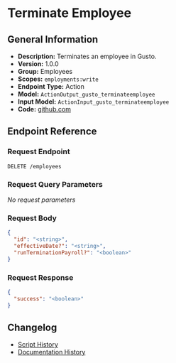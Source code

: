 <!-- BEGIN GENERATED CONTENT -->
# Terminate Employee

## General Information

- **Description:** Terminates an employee in Gusto.
- **Version:** 1.0.0
- **Group:** Employees
- **Scopes:** `employments:write`
- **Endpoint Type:** Action
- **Model:** `ActionOutput_gusto_terminateemployee`
- **Input Model:** `ActionInput_gusto_terminateemployee`
- **Code:** [github.com](https://github.com/NangoHQ/integration-templates/tree/main/integrations/gusto/actions/terminate-employee.ts)


## Endpoint Reference

### Request Endpoint

`DELETE /employees`

### Request Query Parameters

_No request parameters_

### Request Body

```json
{
  "id": "<string>",
  "effectiveDate?": "<string>",
  "runTerminationPayroll?": "<boolean>"
}
```

### Request Response

```json
{
  "success": "<boolean>"
}
```

## Changelog

- [Script History](https://github.com/NangoHQ/integration-templates/commits/main/integrations/gusto/actions/terminate-employee.ts)
- [Documentation History](https://github.com/NangoHQ/integration-templates/commits/main/integrations/gusto/actions/terminate-employee.md)

<!-- END  GENERATED CONTENT -->

